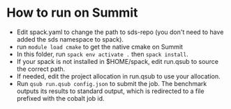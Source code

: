 How to run on Summit
====================

* Edit spack.yaml to change the path to sds-repo (you don't need to have added the sds namespace to spack).
* run `module load cmake` to get the native cmake on Summit
* In this folder, run `spack env activate .` then `spack install`.
* If your spack is not installed in $HOME/spack, edit run.qsub to source the correct path.
* If needed, edit the project allocation in run.qsub to use your allocation.
* Run `qsub run.qsub config.json` to submit the job. The benchmark outputs its results to standard output, which is redirected to a file prefixed with the cobalt job id.
